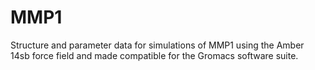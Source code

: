 # MMP1
Structure and parameter data for simulations of MMP1 using the Amber 14sb force field and made compatible for the Gromacs software suite. 
